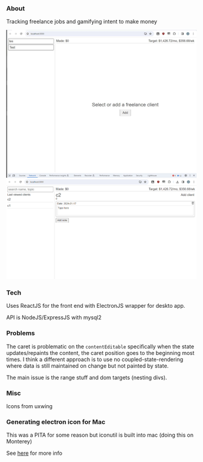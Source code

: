 ### About

Tracking freelance jobs and gamifying intent to make money

<img src="./app-screenshot.JPG"/>

<img src="./drag-drop-demo.gif"/>

### Tech

Uses ReactJS for the front end with ElectronJS wrapper for deskto app.

API is NodeJS/ExpressJS with mysql2

### Problems

The caret is problematic on the `contentEditable` specifically when the state updates/repaints the content, the caret position goes to the beginning most times. I think a different approach is to use no coupled-state-rendering where data is still maintained on change but not painted by state.

The main issue is the range stuff and dom targets (nesting divs).

### Misc

Icons from uxwing

### Generating electron icon for Mac

This was a PITA for some reason but iconutil is built into mac (doing this on Monterey)

See [here](https://stackoverflow.com/questions/29293840/how-to-use-iconutil-on-mac-to-generate-icns-file) for more info
